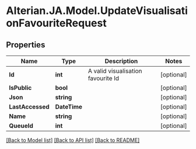 # Alterian.JA.Model.UpdateVisualisationFavouriteRequest

## Properties

Name | Type | Description | Notes
------------ | ------------- | ------------- | -------------
**Id** | **int** | A valid visualisation favourite Id | [optional] 
**IsPublic** | **bool** |  | [optional] 
**Json** | **string** |  | [optional] 
**LastAccessed** | **DateTime** |  | [optional] 
**Name** | **string** |  | [optional] 
**QueueId** | **int** |  | [optional] 

[[Back to Model list]](../README.md#documentation-for-models) [[Back to API list]](../README.md#documentation-for-api-endpoints) [[Back to README]](../README.md)

